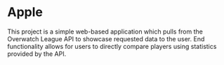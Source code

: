# Apple

This project is a simple web-based application which pulls from the Overwatch League API to showcase requested data to the user.
End functionality allows for users to directly compare players using statistics provided by the API.
